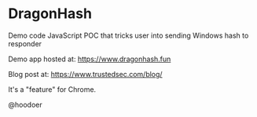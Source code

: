 # DragonHash
Demo code JavaScript POC that tricks user into sending Windows hash to responder

Demo app hosted at:
https://www.dragonhash.fun

Blog post at:
https://www.trustedsec.com/blog/

It's a "feature" for Chrome.

@hoodoer

